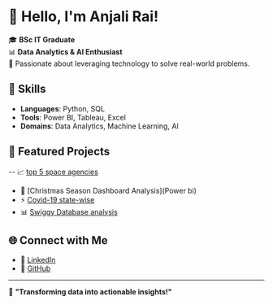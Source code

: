 # 👋 Hello, I'm Anjali Rai! 

🎓 **BSc IT Graduate**  
📊 **Data Analytics & AI Enthusiast**  
🌟 Passionate about leveraging technology to solve real-world problems.  

## 🔧 Skills
- **Languages**: Python, SQL
- **Tools**: Power BI, Tableau, Excel
- **Domains**: Data Analytics, Machine Learning, AI  

## 📌 Featured Projects
-- 📈 [top 5 space agencies](tableau)
- 🎄 [Christmas Season Dashboard Analysis](Power bi)
- ⚡ [Covid-19 state-wise](excel)
- 📊 [Swiggy Database analysis](SqL)

## 🌐 Connect with Me
- 💼 [LinkedIn](https://www.linkedin.com/in/anjali-rai-870630255/)  
- 🌟 [GitHub](https://github.com/anjali5877)  

---

🌟 **"Transforming data into actionable insights!"**
